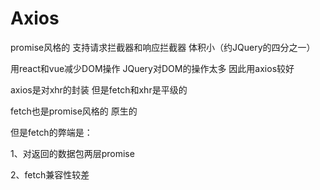 # Axios

promise风格的  支持请求拦截器和响应拦截器 体积小（约JQuery的四分之一）

用react和vue减少DOM操作   JQuery对DOM的操作太多 因此用axios较好

axios是对xhr的封装 但是fetch和xhr是平级的

fetch也是promise风格的 原生的

但是fetch的弊端是：

1、对返回的数据包两层promise

2、fetch兼容性较差